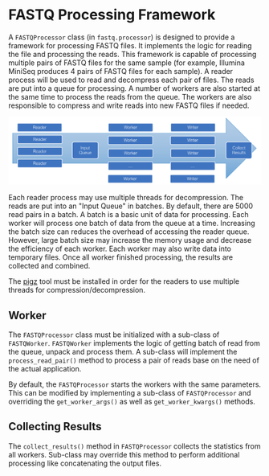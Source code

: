 # FASTQ Processing Framework
A `FASTQProcessor` class (in `fastq.processor`) is designed to provide a framework for processing FASTQ files. It implements the logic for reading the file and processing the reads. This framework is capable of processing multiple pairs of FASTQ files for the same sample (for example, Illumina MiniSeq produces 4 pairs of FASTQ files for each sample). A reader process will be used to read and decompress each pair of files. The reads are put into a queue for processing. A number of workers are also started at the same time to process the reads from the queue. The workers are also responsible to compress and write reads into new FASTQ files if needed.

![FASTQ Processor Logic](figures/FASTQProcessor.png)

Each reader process may use multiple threads for decompression. The reads are put into an "Input Queue" in batches. By default, there are 5000 read pairs in a batch. A batch is a basic unit of data for processing. Each worker will process one batch of data from the queue at a time. Increasing the batch size can reduces the overhead of accessing the reader queue. However, large batch size may increase the memory usage and decrease the efficiency of each worker. Each worker may also write data into temporary files. Once all worker finished processing, the results are collected and combined.

The [pigz](https://zlib.net/pigz/) tool must be installed in order for the readers to use multiple threads for compression/decompression.

## Worker
The `FASTQProcessor` class must be initialized with a sub-class of `FASTQWorker`. `FASTQWorker` implements the logic of getting batch of read from the queue, unpack and process them. A sub-class will implement the `process_read_pair()` method to process a pair of reads base on the need of the actual application.

By default, the `FASTQProcessor` starts the workers with the same parameters. This can be modified by implementing a sub-class of `FASTQProcessor` and overriding the `get_worker_args()` as well as `get_worker_kwargs()` methods.

## Collecting Results
The `collect_results()` method in `FASTQProcessor` collects the statistics from all workers. Sub-class may override this method to perform additional processing like concatenating the output files.
